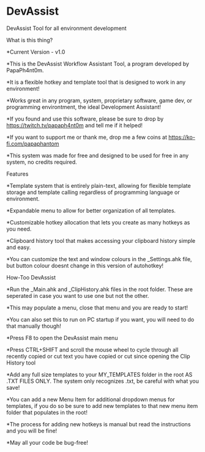 # DevAssist
DevAssist Tool for all environment development

What is this thing?

*Current Version - v1.0

*This is the DevAssist Workflow Assistant Tool, a program developed by PapaPh4nt0m. 

*It is a flexible hotkey and template tool that is designed to work in any environment!

*Works great in any program, system, proprietary software, game dev, or programming environtment, the ideal Development Assistant!

*If you found and use this software, please be sure to drop by https://twitch.tv/papaph4nt0m and tell me if it helped!

*If you want to support me or thank me, drop me a few coins at https://ko-fi.com/papaphantom

*This system was made for free and designed to be used for free in any system, no credits required. 



Features

*Template system that is entirely plain-text, allowing for flexible template storage and template calling regardless of programming language or environment.

*Expandable menu to allow for better organization of all templates.

*Customizable hotkey allocation that lets you create as many hotkeys as you need.

*Clipboard history tool that makes accessing your clipboard history simple and easy.

*You can customize the text and window colours in the _Settings.ahk file, but button colour doesnt change in this version of autohotkey!


How-Too DevAssist

*Run the _Main.ahk and _ClipHistory.ahk files in the root folder. These are seperated in case you want to use one but not the other.

*This may populate a menu, close that menu and you are ready to start!

*You can also set this to run on PC startup if you want, you will need to do that manually though!

*Press F8 to open the DevAssist main menu

*Press CTRL+SHIFT and scroll the mouse wheel to cycle through all recently copied or cut text you have copied or cut since opening the Clip History tool

*Add any full size templates to your MY_TEMPLATES folder in the root AS .TXT FILES ONLY. The system only recognizes .txt, be careful with what you save!

*You can add a new Menu Item for additional dropdown menus for templates, if you do so be sure to add new templates to that new menu item folder that populates in the root!

*The process for adding new hotkeys is manual but read the instructions and you will be fine!

*May all your code be bug-free!
